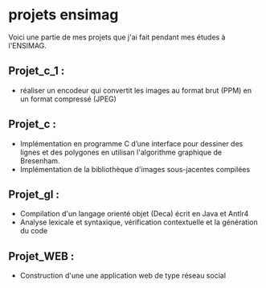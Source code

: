 # projets ensimag

Voici une partie de mes projets que j'ai fait pendant mes études à l'ENSIMAG.

## Projet_c_1 : 
- réaliser un encodeur qui convertit les images au format brut (PPM) en un format compressé (JPEG)

## Projet_c : 
- Implémentation en programme C d’une interface pour dessiner des lignes et des polygones en utilisan l'algorithme graphique de Bresenham.
- Implémentation de la bibliothèque d'images sous-jacentes compilées

## Projet_gl : 
- Compilation d'un langage orienté objet (Deca) écrit en Java et Antlr4
- Analyse lexicale et syntaxique, vérification contextuelle et la génération du code 

## Projet_WEB : 
- Construction d'une une application web de type réseau social
